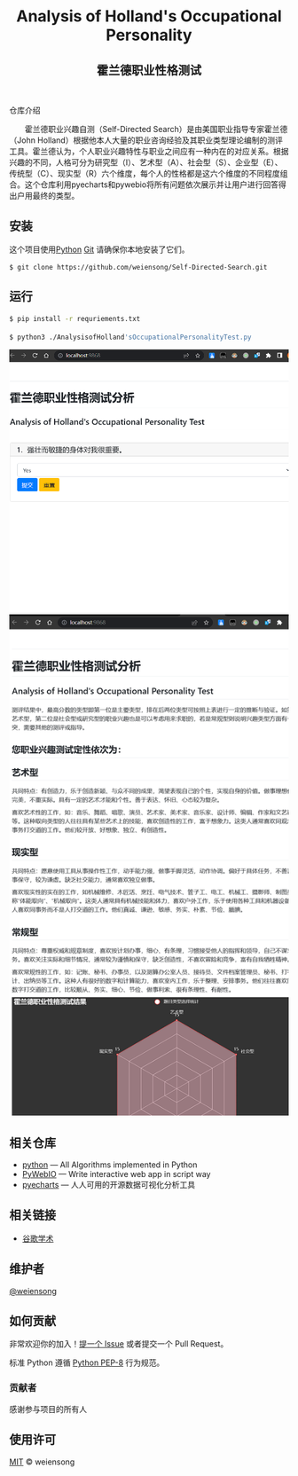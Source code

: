 <h1 align="center">Analysis of Holland's Occupational Personality</h1>
<h2 align="center">霍兰德职业性格测试</h2>

<p align="center">
<img src="https://img.shields.io/badge/python_-%3E%3D3.8-green" alt=""> <img src="https://img.shields.io/badge/license_-MIT-green" alt=""> <img src="https://img.shields.io/badge/pywebio-blue" alt=""> <img src="https://img.shields.io/badge/pyecharts-blue" alt="">  <img src="https://img.shields.io/badge/pandas-blue" alt=""> 
</p>

仓库介绍

&emsp;&emsp;霍兰德职业兴趣自测（Self-Directed Search）是由美国职业指导专家霍兰德（John Holland）根据他本人大量的职业咨询经验及其职业类型理论编制的测评工具。霍兰德认为，个人职业兴趣特性与职业之间应有一种内在的对应关系。根据兴趣的不同，人格可分为研究型（I）、艺术型（A）、社会型（S）、企业型（E）、传统型（C）、现实型（R）六个维度，每个人的性格都是这六个维度的不同程度组合。这个仓库利用pyecharts和pywebio将所有问题依次展示并让用户进行回答得出户用最终的类型。


## 安装

这个项目使用[Python](https://www.python.org/) [Git](https://git-scm.com/) 请确保你本地安装了它们。

```shell
$ git clone https://github.com/weiensong/Self-Directed-Search.git
```


## 运行
```sh
$ pip install -r requriements.txt

$ python3 ./AnalysisofHolland'sOccupationalPersonalityTest.py
```

![img.png](img.png)
![img_1.png](img_1.png)

## 相关仓库

- [python](https://github.com/TheAlgorithms/Python) — All Algorithms implemented in Python
- [PyWebIO](https://github.com/pywebio/PyWebIO) — Write interactive web app in script way
- [pyecharts](https://github.com/pyecharts/pyecharts) — 人人可用的开源数据可视化分析工具



## 相关链接

- [谷歌学术](https://scholar.google.com.hk/scholar?q=Analysis+of+Holland%27s+Occupational+Personality&hl=zh-CN&as_sdt=0&as_vis=1&oi=scholart)




## 维护者

[@weiensong](https://github.com/weiensong)



## 如何贡献

非常欢迎你的加入！[提一个 Issue](https://github.com/weiensong/Self-Directed-Search/issues) 或者提交一个 Pull Request。


标准 Python 遵循 [Python PEP-8](https://peps.python.org/pep-0008/) 行为规范。

### 贡献者

感谢参与项目的所有人



## 使用许可

[MIT](LICENSE) © weiensong

